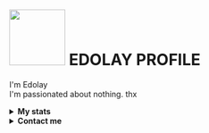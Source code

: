 # <img src="https://c.tenor.com/-169fSymeTgAAAAi/anime-girl.gif" width="100"> EDOLAY PROFILE  

I'm Edolay
<br>
I'm passionated about nothing. thx
<br>

<!-- Stats -->
<details><summary><b>My stats</b></summary><br>

![](https://komarev.com/ghpvc/?username=Edolay&color=000000)  
<img alt = "GitHub Stats" src="https://github-readme-stats.vercel.app/api?username=Edolay&show_icons=true&hide=issues&icon_color=C9D1D9&hide_border=false&title_color=C9D1D9&text_color=8B948D&bg_color=0D1117&theme=dark">
[![GitHub Streak](http://github-readme-streak-stats.herokuapp.com?user=Edolay&theme=dark)](https://git.io/streak-stats)  
</details>

<!-- Contact me -->
<details><summary><b>Contact me</b></summary><br>
  
  <div align="left">
       <a href="https://github.com/Edolay/" target="_blank"><img src="https://shields.io/badge/Edolay-111111.svg?&style=for-the-badge&logo=github"></a>  
       <a href="https://wa.me/6283171382342/" target="_blank"><img src="https://shields.io/badge/Edolay-111111.svg?&style=for-the-badge&logo=whatsapp"></a>  
       <a href="https://twitter.com/Edolay/" target="_blank"><img src="https://shields.io/badge/Edolay-111111.svg?&style=for-the-badge&logo=chrome"></a>  
       <a href="https://www.facebook.com/Edolay/" target="_blank"><img src="https://shields.io/badge/Edolay-111111.svg?&style=for-the-badge&logo=facebook"></a>  
  </div>


</details>

